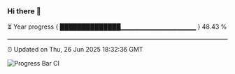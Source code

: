 ### Hi there 👋

⏳ Year progress { ██████████████▁▁▁▁▁▁▁▁▁▁▁▁▁▁▁▁ } 48.43 %

---

⏰ Updated on Thu, 26 Jun 2025 18:32:36 GMT

![Progress Bar CI](https://github.com/liununu/liununu/workflows/Progress%20Bar%20CI/badge.svg)
